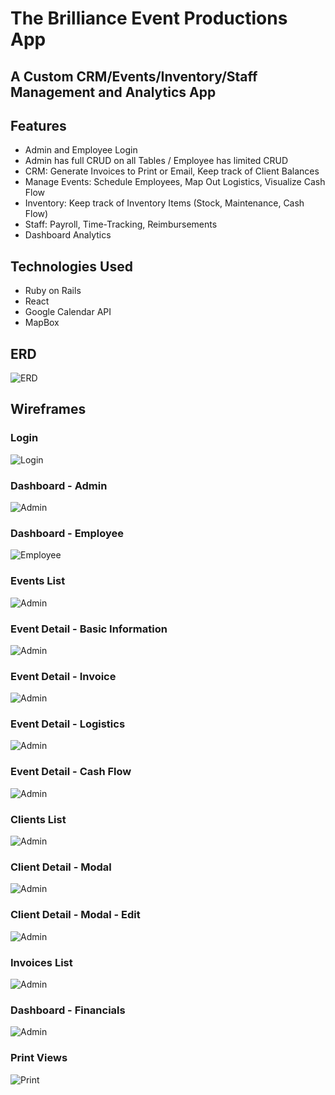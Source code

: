 # The Brilliance Event Productions App
## A Custom CRM/Events/Inventory/Staff Management and Analytics App

## Features
* Admin and Employee Login
* Admin has full CRUD on all Tables / Employee has limited CRUD
* CRM: Generate Invoices to Print or Email, Keep track of Client Balances
* Manage Events:  Schedule Employees, Map Out Logistics, Visualize Cash Flow
* Inventory: Keep track of Inventory Items (Stock, Maintenance, Cash Flow)
* Staff: Payroll, Time-Tracking, Reimbursements
* Dashboard Analytics

## Technologies Used
* Ruby on Rails
* React
* Google Calendar API
* MapBox

## ERD
![ERD](/deliverables/ERD.png)

## Wireframes

### Login
![Login](/deliverables/Wireframes/Login.png)
### Dashboard - Admin
![Admin](/deliverables/Wireframes/Admin-Dashboard-Overview.png)
### Dashboard - Employee
![Employee](/deliverables/Wireframes/Employee-Dashboard-Overview.png)
### Events List
![Admin](/deliverables/Wireframes/Admin-Events-List.png)
### Event Detail - Basic Information
![Admin](/deliverables/Wireframes/Admin-Event-Detail-Basic-Information.png)
### Event Detail - Invoice
![Admin](/deliverables/Wireframes/Admin-Event-Detail-Invoice.png)
### Event Detail - Logistics
![Admin](/deliverables/Wireframes/Admin-Event-Detail-Logistics.png)
### Event Detail - Cash Flow
![Admin](/deliverables/Wireframes/Admin-Event-Detail-Cash-Flow.png)
### Clients List
![Admin](/deliverables/Wireframes/Admin-Clients-List.png)
### Client Detail - Modal
![Admin](/deliverables/Wireframes/Admin-Clients-Detail-Modal.png)
### Client Detail - Modal - Edit
![Admin](/deliverables/Wireframes/Admin-Clients-Detail-Modal-Edit.png)
### Invoices List
![Admin](/deliverables/Wireframes/Admin-Invoices-List.png)
### Dashboard - Financials
![Admin](/deliverables/Wireframes/Admin-Dashboard-Financials.png)
### Print Views
![Print](/deliverables/Wireframes/Print-Views.png)

